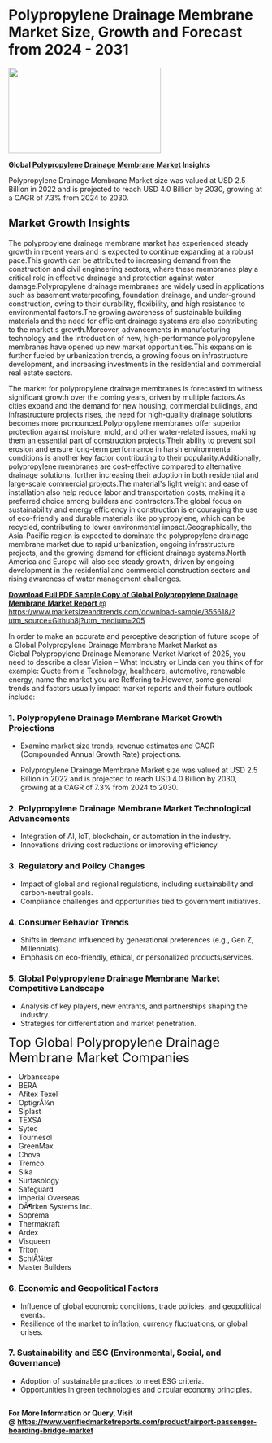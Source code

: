 <H1>Polypropylene Drainage Membrane Market Size, Growth and Forecast from 2024 - 2031</H1><img class="aligncenter size-medium wp-image-584254" src="https://thirdeyenews.in/wp-content/uploads/2024/09/Global-Market-Research-300x168.jpeg" alt="" width="300" height="168" /><p><strong>Global&nbsp;<a href="https://www.marketsizeandtrends.com/download-sample/355618/?utm_source=Github8j?utm_medium=205">Polypropylene Drainage Membrane Market</a> Insights</strong></p><p>Polypropylene Drainage Membrane Market size was valued at USD 2.5 Billion in 2022 and is projected to reach USD 4.0 Billion by 2030, growing at a CAGR of 7.3% from 2024 to 2030.</p><p><h2>Market Growth Insights</h2> <p>The polypropylene drainage membrane market has experienced steady growth in recent years and is expected to continue expanding at a robust pace.This growth can be attributed to increasing demand from the construction and civil engineering sectors, where these membranes play a critical role in effective drainage and protection against water damage.Polypropylene drainage membranes are widely used in applications such as basement waterproofing, foundation drainage, and under-ground construction, owing to their durability, flexibility, and high resistance to environmental factors.The growing awareness of sustainable building materials and the need for efficient drainage systems are also contributing to the market's growth.Moreover, advancements in manufacturing technology and the introduction of new, high-performance polypropylene membranes have opened up new market opportunities.This expansion is further fueled by urbanization trends, a growing focus on infrastructure development, and increasing investments in the residential and commercial real estate sectors.<a href="#"></a></p> <p>The market for polypropylene drainage membranes is forecasted to witness significant growth over the coming years, driven by multiple factors.As cities expand and the demand for new housing, commercial buildings, and infrastructure projects rises, the need for high-quality drainage solutions becomes more pronounced.Polypropylene membranes offer superior protection against moisture, mold, and other water-related issues, making them an essential part of construction projects.Their ability to prevent soil erosion and ensure long-term performance in harsh environmental conditions is another key factor contributing to their popularity.Additionally, polypropylene membranes are cost-effective compared to alternative drainage solutions, further increasing their adoption in both residential and large-scale commercial projects.The material's light weight and ease of installation also help reduce labor and transportation costs, making it a preferred choice among builders and contractors.The global focus on sustainability and energy efficiency in construction is encouraging the use of eco-friendly and durable materials like polypropylene, which can be recycled, contributing to lower environmental impact.Geographically, the Asia-Pacific region is expected to dominate the polypropylene drainage membrane market due to rapid urbanization, ongoing infrastructure projects, and the growing demand for efficient drainage systems.North America and Europe will also see steady growth, driven by ongoing development in the residential and commercial construction sectors and rising awareness of water management challenges.<a href="#"></p><p><span class=""><strong>Download Full PDF Sample Copy of Global Polypropylene Drainage Membrane Market Report</strong> @ <a href="https://www.marketsizeandtrends.com/download-sample/355618/?utm_source=Github8j?utm_medium=205" target="_blank">https://www.marketsizeandtrends.com/download-sample/355618/?utm_source=Github8j?utm_medium=205</a></span></p><p>In order to make an accurate and perceptive description of future scope of a Global&nbsp;Polypropylene Drainage Membrane Market Market as Global&nbsp;Polypropylene Drainage Membrane Market Market of 2025, you need to describe a clear Vision &ndash; What Industry or Linda can you think of for example: Quote from a Technology, healthcare, automotive, renewable energy, name the market you are Reffering to.However, some general trends and factors usually impact market reports and their future outlook include:</p><h3>1.&nbsp;<strong>Polypropylene Drainage Membrane Market Growth Projections</strong></h3><ul><li>Examine market size trends, revenue estimates and CAGR (Compounded Annual Growth Rate) projections.</li><li><p>Polypropylene Drainage Membrane Market size was valued at USD 2.5 Billion in 2022 and is projected to reach USD 4.0 Billion by 2030, growing at a CAGR of 7.3% from 2024 to 2030.</p></li></ul><h3>2.&nbsp;<strong>Polypropylene Drainage Membrane Market Technological Advancements</strong></h3><ul><li>Integration of AI, IoT, blockchain, or automation in the industry.</li><li>Innovations driving cost reductions or improving efficiency.</li></ul><h3>3.&nbsp;<strong>Regulatory and Policy Changes</strong></h3><ul><li>Impact of global and regional regulations, including sustainability and carbon-neutral goals.</li><li>Compliance challenges and opportunities tied to government initiatives.</li></ul><h3>4.&nbsp;<strong>Consumer Behavior Trends</strong></h3><ul><li>Shifts in demand influenced by generational preferences (e.g., Gen Z, Millennials).</li><li>Emphasis on eco-friendly, ethical, or personalized products/services.</li></ul><h3>5.&nbsp;<strong>Global Polypropylene Drainage Membrane Market Competitive Landscape</strong></h3><ul><li>Analysis of key players, new entrants, and partnerships shaping the industry.</li><li>Strategies for differentiation and market penetration.</li></ul><p data-pm-slice="1 1 []"><span style="color: inherit; font-family: inherit; font-size: 25px;">Top Global Polypropylene Drainage Membrane Market Companies</span></p><div class="" data-test-id=""><p><li>Urbanscape</li><li> BERA</li><li> Afitex Texel</li><li> OptigrÃ¼n</li><li> Siplast</li><li> TEXSA</li><li> Sytec</li><li> Tournesol</li><li> GreenMax</li><li> Chova</li><li> Tremco</li><li> Sika</li><li> Surfasology</li><li> Safeguard</li><li> Imperial Overseas</li><li> DÃ¶rken Systems Inc.</li><li> Soprema</li><li> Thermakraft</li><li> Ardex</li><li> Visqueen</li><li> Triton</li><li> SchlÃ¼ter</li><li> Master Builders</li></p></div><h3>6.&nbsp;<strong>Economic and Geopolitical Factors</strong></h3><ul><li>Influence of global economic conditions, trade policies, and geopolitical events.</li><li>Resilience of the market to inflation, currency fluctuations, or global crises.</li></ul><h3>7.&nbsp;<strong>Sustainability and ESG (Environmental, Social, and Governance)</strong></h3><ul><li>Adoption of sustainable practices to meet ESG criteria.</li><li>Opportunities in green technologies and circular economy principles.</li></ul><h2><strong style="font-size: 14px;">For More Information or Query, Visit @&nbsp;</strong><a style="background-color: #ffffff; font-size: 14px;" href="https://www.marketsizeandtrends.com/report/polypropylene-drainage-membrane-market/" target="_blank">https://www.verifiedmarketreports.com/product/airport-passenger-boarding-bridge-market</a></h2>
